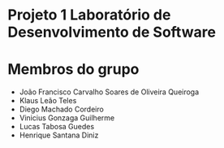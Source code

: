 # Projeto 1 Laboratório de Desenvolvimento de Software

# Membros do grupo

- João Francisco Carvalho Soares de Oliveira Queiroga
- Klaus Leão Teles
- Diego Machado Cordeiro
- Vinicius Gonzaga Guilherme
- Lucas Tabosa Guedes
- Henrique Santana Diniz

